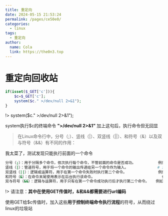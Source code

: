 ```yaml
---
title: 重定向
date: 2024-05-15 21:53:24
permalink: /pages/ce50e0/
categories:
  - linux
tags:
  - 重定向
author: 
  name: Cola
  link: https://the0n3.top
---
```



# 重定向回收站

```php
if(isset($_GET['c'])){
    $c=$_GET['c'];
    system($c." >/dev/null 2>&1");
}
```

!> system($c." >/dev/null 2>&1");

system执行$c的终端命令 **">/dev/null 2>&1"** 加上这句后，执行命令但无回显

> 在Linux命令行中，分号（;）、竖线（|）、双竖线（||）、和符号（&）以及双与符号（&&）有不同的作用：

我太菜了，测试发现只能执行前面的一个命令

```bash
分号（;）：用于分隔多个命令，依次执行每个命令，不管前面的命令是否成功。          例如：?c=ls;pwd;  
竖线（|）：管道符号，用于将一个命令的输出传递给另一个命令作为输入。             # 测试失败
双竖线（||）：逻辑或运算符，用于在第一个命令失败时执行第二个命令。              例如：?c=ls||
和符号（&）：在命令末尾使用表示在后台执行该命令。                              例如：?c=pwd%26
双与符号（&&）：逻辑与运算符，用于只有在第一个命令成功执行后才执行第二个命令。   例如：?c=pwd%26%26  
```



!> 请注意：**其中在使用GET传值时，&和&&都需要进行url编码**  

使用GET给$c传值时，加入这些**用于控制终端命令执行流程**的符号，从而绕过linux的垃圾站